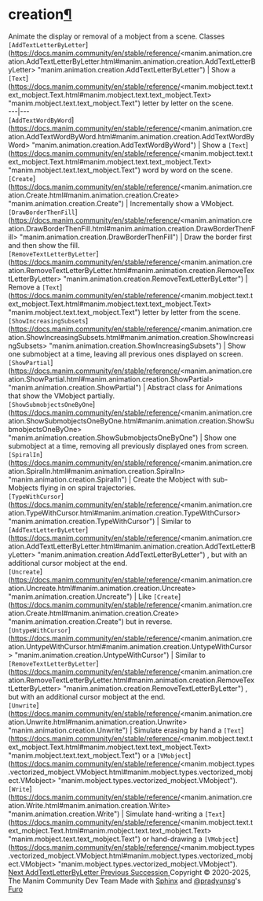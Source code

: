 # creation[¶](https://docs.manim.community/en/stable/reference/<#module-manim.animation.creation> "Link to this heading")
Animate the display or removal of a mobject from a scene.
Classes
`[AddTextLetterByLetter`](https://docs.manim.community/en/stable/reference/<manim.animation.creation.AddTextLetterByLetter.html#manim.animation.creation.AddTextLetterByLetter> "manim.animation.creation.AddTextLetterByLetter") | Show a `[Text`](https://docs.manim.community/en/stable/reference/<manim.mobject.text.text_mobject.Text.html#manim.mobject.text.text_mobject.Text> "manim.mobject.text.text_mobject.Text") letter by letter on the scene.  
---|---  
`[AddTextWordByWord`](https://docs.manim.community/en/stable/reference/<manim.animation.creation.AddTextWordByWord.html#manim.animation.creation.AddTextWordByWord> "manim.animation.creation.AddTextWordByWord") | Show a `[Text`](https://docs.manim.community/en/stable/reference/<manim.mobject.text.text_mobject.Text.html#manim.mobject.text.text_mobject.Text> "manim.mobject.text.text_mobject.Text") word by word on the scene.  
`[Create`](https://docs.manim.community/en/stable/reference/<manim.animation.creation.Create.html#manim.animation.creation.Create> "manim.animation.creation.Create") | Incrementally show a VMobject.  
`[DrawBorderThenFill`](https://docs.manim.community/en/stable/reference/<manim.animation.creation.DrawBorderThenFill.html#manim.animation.creation.DrawBorderThenFill> "manim.animation.creation.DrawBorderThenFill") | Draw the border first and then show the fill.  
`[RemoveTextLetterByLetter`](https://docs.manim.community/en/stable/reference/<manim.animation.creation.RemoveTextLetterByLetter.html#manim.animation.creation.RemoveTextLetterByLetter> "manim.animation.creation.RemoveTextLetterByLetter") | Remove a `[Text`](https://docs.manim.community/en/stable/reference/<manim.mobject.text.text_mobject.Text.html#manim.mobject.text.text_mobject.Text> "manim.mobject.text.text_mobject.Text") letter by letter from the scene.  
`[ShowIncreasingSubsets`](https://docs.manim.community/en/stable/reference/<manim.animation.creation.ShowIncreasingSubsets.html#manim.animation.creation.ShowIncreasingSubsets> "manim.animation.creation.ShowIncreasingSubsets") | Show one submobject at a time, leaving all previous ones displayed on screen.  
`[ShowPartial`](https://docs.manim.community/en/stable/reference/<manim.animation.creation.ShowPartial.html#manim.animation.creation.ShowPartial> "manim.animation.creation.ShowPartial") | Abstract class for Animations that show the VMobject partially.  
`[ShowSubmobjectsOneByOne`](https://docs.manim.community/en/stable/reference/<manim.animation.creation.ShowSubmobjectsOneByOne.html#manim.animation.creation.ShowSubmobjectsOneByOne> "manim.animation.creation.ShowSubmobjectsOneByOne") | Show one submobject at a time, removing all previously displayed ones from screen.  
`[SpiralIn`](https://docs.manim.community/en/stable/reference/<manim.animation.creation.SpiralIn.html#manim.animation.creation.SpiralIn> "manim.animation.creation.SpiralIn") | Create the Mobject with sub-Mobjects flying in on spiral trajectories.  
`[TypeWithCursor`](https://docs.manim.community/en/stable/reference/<manim.animation.creation.TypeWithCursor.html#manim.animation.creation.TypeWithCursor> "manim.animation.creation.TypeWithCursor") | Similar to `[AddTextLetterByLetter`](https://docs.manim.community/en/stable/reference/<manim.animation.creation.AddTextLetterByLetter.html#manim.animation.creation.AddTextLetterByLetter> "manim.animation.creation.AddTextLetterByLetter") , but with an additional cursor mobject at the end.  
`[Uncreate`](https://docs.manim.community/en/stable/reference/<manim.animation.creation.Uncreate.html#manim.animation.creation.Uncreate> "manim.animation.creation.Uncreate") | Like `[Create`](https://docs.manim.community/en/stable/reference/<manim.animation.creation.Create.html#manim.animation.creation.Create> "manim.animation.creation.Create") but in reverse.  
`[UntypeWithCursor`](https://docs.manim.community/en/stable/reference/<manim.animation.creation.UntypeWithCursor.html#manim.animation.creation.UntypeWithCursor> "manim.animation.creation.UntypeWithCursor") | Similar to `[RemoveTextLetterByLetter`](https://docs.manim.community/en/stable/reference/<manim.animation.creation.RemoveTextLetterByLetter.html#manim.animation.creation.RemoveTextLetterByLetter> "manim.animation.creation.RemoveTextLetterByLetter") , but with an additional cursor mobject at the end.  
`[Unwrite`](https://docs.manim.community/en/stable/reference/<manim.animation.creation.Unwrite.html#manim.animation.creation.Unwrite> "manim.animation.creation.Unwrite") | Simulate erasing by hand a `[Text`](https://docs.manim.community/en/stable/reference/<manim.mobject.text.text_mobject.Text.html#manim.mobject.text.text_mobject.Text> "manim.mobject.text.text_mobject.Text") or a `[VMobject`](https://docs.manim.community/en/stable/reference/<manim.mobject.types.vectorized_mobject.VMobject.html#manim.mobject.types.vectorized_mobject.VMobject> "manim.mobject.types.vectorized_mobject.VMobject").  
`[Write`](https://docs.manim.community/en/stable/reference/<manim.animation.creation.Write.html#manim.animation.creation.Write> "manim.animation.creation.Write") | Simulate hand-writing a `[Text`](https://docs.manim.community/en/stable/reference/<manim.mobject.text.text_mobject.Text.html#manim.mobject.text.text_mobject.Text> "manim.mobject.text.text_mobject.Text") or hand-drawing a `[VMobject`](https://docs.manim.community/en/stable/reference/<manim.mobject.types.vectorized_mobject.VMobject.html#manim.mobject.types.vectorized_mobject.VMobject> "manim.mobject.types.vectorized_mobject.VMobject").  
[ Next AddTextLetterByLetter ](https://docs.manim.community/en/stable/reference/<manim.animation.creation.AddTextLetterByLetter.html>) [ Previous Succession ](https://docs.manim.community/en/stable/reference/<manim.animation.composition.Succession.html>)
Copyright © 2020-2025, The Manim Community Dev Team 
Made with [Sphinx](https://docs.manim.community/en/stable/reference/<https:/www.sphinx-doc.org/>) and [@pradyunsg](https://docs.manim.community/en/stable/reference/<https:/pradyunsg.me>)'s [Furo](https://docs.manim.community/en/stable/reference/<https:/github.com/pradyunsg/furo>)
